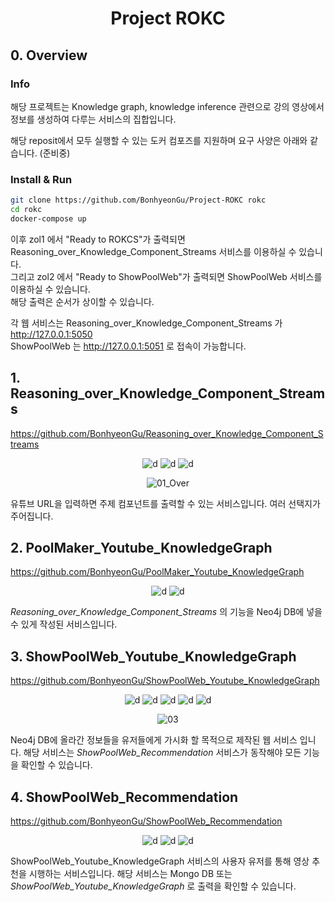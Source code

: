<div align="center">

<h1>Project ROKC</h1>

</div>

## 0. Overview

### Info
해당 프로젝트는 Knowledge graph, knowledge inference 관련으로 강의 영상에서 정보를 생성하여 다루는 서비스의 집합입니다.

해당 reposit에서 모두 실행할 수 있는 도커 컴포즈를 지원하며 요구 사양은 아래와 같습니다. (준비중)

### Install & Run
```bash
git clone https://github.com/BonhyeonGu/Project-ROKC rokc
cd rokc
docker-compose up
```
이후 zol1 에서 "Ready to ROKCS"가 출력되면  
Reasoning_over_Knowledge_Component_Streams 서비스를 이용하실 수 있습니다.  
그리고 zol2 에서 "Ready to ShowPoolWeb"가 출력되면 ShowPoolWeb 서비스를 이용하실 수 있습니다.  
해당 출력은 순서가 상이할 수 있습니다.

각 웹 서비스는 Reasoning_over_Knowledge_Component_Streams 가 http://127.0.0.1:5050  
ShowPoolWeb 는 http://127.0.0.1:5051 로 접속이 가능합니다.
  
## 1. Reasoning_over_Knowledge_Component_Streams

https://github.com/BonhyeonGu/Reasoning_over_Knowledge_Component_Streams

<div align="center">

![d](https://img.shields.io/badge/-Python3-3776AB?style=flat-square&logo=python&logoColor=FFFFFF) ![d](https://img.shields.io/badge/-Flask-000000?style=flat-square&logo=flask&logoColor=FFFFFF)  ![d](https://img.shields.io/badge/-Javascript-F7DF1E?style=flat-square&logo=javascript&logoColor=FFFFFF) 

![01_Over](https://user-images.githubusercontent.com/24387014/184350904-12adecf5-0adb-498d-922d-a8c8da9bf513.gif)

</div>

유튜브 URL을 입력하면 주제 컴포넌트를 출력할 수 있는 서비스입니다. 여러 선택지가 주어집니다.


## 2. PoolMaker_Youtube_KnowledgeGraph

https://github.com/BonhyeonGu/PoolMaker_Youtube_KnowledgeGraph

<div align="center">

![d](https://img.shields.io/badge/-Python3-3776AB?style=flat-square&logo=python&logoColor=FFFFFF) ![d](https://img.shields.io/badge/-Neo4j-4581C3?style=flat-square&logo=neo4j&logoColor=FFFFFF)  

</div>

*Reasoning_over_Knowledge_Component_Streams* 의 기능을 Neo4j DB에 넣을 수 있게 작성된 서비스입니다.


## 3. ShowPoolWeb_Youtube_KnowledgeGraph

https://github.com/BonhyeonGu/ShowPoolWeb_Youtube_KnowledgeGraph

<div align="center">

![d](https://img.shields.io/badge/-Python3-3776AB?style=flat-square&logo=python&logoColor=FFFFFF) ![d](https://img.shields.io/badge/-Flask-000000?style=flat-square&logo=flask&logoColor=FFFFFF) ![d](https://img.shields.io/badge/-Javascript-F7DF1E?style=flat-square&logo=javascript&logoColor=FFFFFF) ![d](https://img.shields.io/badge/-Neo4j-4581C3?style=flat-square&logo=neo4j&logoColor=FFFFFF) ![d](https://img.shields.io/badge/-MongoDB-47A248?style=flat-square&logo=Mongodb&logoColor=FFFFFF)  

![03](https://user-images.githubusercontent.com/24387014/209906492-20388a10-0910-40ea-8050-1051c69b349d.gif)

</div>

Neo4j DB에 올라간 정보들을 유저들에게 가시화 할 목적으로 제작된 웹 서비스 입니다.
해당 서비스는 *ShowPoolWeb_Recommendation* 서비스가 동작해야 모든 기능을 확인할 수 있습니다.


## 4. ShowPoolWeb_Recommendation

https://github.com/BonhyeonGu/ShowPoolWeb_Recommendation

<div align="center">

![d](https://img.shields.io/badge/-Python3-3776AB?style=flat-square&logo=python&logoColor=FFFFFF) ![d](https://img.shields.io/badge/-Neo4j-4581C3?style=flat-square&logo=neo4j&logoColor=FFFFFF) ![d](https://img.shields.io/badge/-MongoDB-47A248?style=flat-square&logo=Mongodb&logoColor=FFFFFF)  

</div>

ShowPoolWeb_Youtube_KnowledgeGraph 서비스의 사용자 유저를 통해 영상 추천을 시행하는 서비스입니다.
해당 서비스는 Mongo DB 또는 *ShowPoolWeb_Youtube_KnowledgeGraph* 로 출력을 확인할 수 있습니다.
